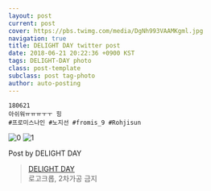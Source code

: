 ```yaml
---
layout: post
current: post
cover: https://pbs.twimg.com/media/DgNh993VAAMKgml.jpg
navigation: true
title: DELIGHT DAY twitter post
date: 2018-06-21 20:22:36 +0900 KST
tags: DELIGHT-DAY photo
class: post-template
subclass: post tag-photo
author: auto-posting
---
```


```  
180621   
아쉬워ㅠㅠㅠㅜㅜ 힝  
#프로미스나인 #노지선 #fromis_9 #Rohjisun  

```

![0](https://pbs.twimg.com/media/DgNh9-KUcAAklP6.jpg)
![1](https://pbs.twimg.com/media/DgNh993VAAMKgml.jpg)


Post by DELIGHT DAY

> [DELIGHT DAY](https://twitter.com/delightday_JS)  
  로고크롭, 2차가공 금지